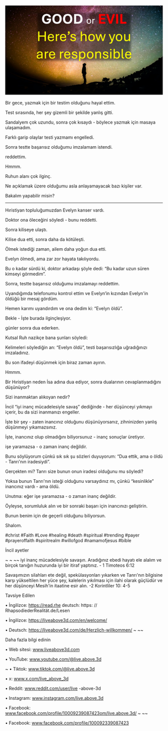 ![Video cover image](../cover.jpg)

Bir gece, yazmak için bir testim olduğunu hayal ettim.

Test sırasında, her şey gizemli bir şekilde yanlış gitti.

Sandalyem çok uzundu, sonra çok kısaydı - böylece yazmak için masaya ulaşamadım.

Farklı garip olaylar testi yazmamı engelledi.

Sonra testte başarısız olduğumu imzalamam istendi.

reddettim.

Hmmm.

Ruhun alanı çok ilginç.

Ne açıklamak üzere olduğumu asla anlayamayacak bazı kişiler var.

Bakalım yapabilir misin?

---

Hıristiyan topluluğumuzdan Evelyn kanser vardı.

Doktor ona öleceğini söyledi - bunu reddetti.

Sonra kiliseye ulaştı.

Kilise dua etti, sonra daha da kötüleşti.

Ölmek istediği zaman, ailem daha yoğun dua etti.

Evelyn ölmedi, ama zar zor hayata takılıyordu.

Bu o kadar sürdü ki, doktor arkadaşı şöyle dedi: “Bu kadar uzun süren kimseyi görmedim”.

Sonra, testte başarısız olduğumu imzalamayı reddettim.

Uyandığımda telefonumu kontrol ettim ve Evelyn’in kızından Evelyn'in öldüğü bir mesaj gördüm.

Hemen karımı uyandırdım ve ona dedim ki: “Evelyn öldü”.

Bekle - İşte burada ilginçleşiyor.

günler sonra dua ederken.

Kutsal Ruh nazikçe bana şunları söyledi:

Kelimeleri söylediğin an: “Evelyn öldü”, testi başarısızlığa uğradığınızı imzaladınız.

Bu son ifadeyi düşünmek için biraz zaman ayırın.

Hmmm.

Bir Hıristiyan neden İsa adına dua ediyor, sonra dualarının cevaplanmadığını düşünüyor?

Sizi inanmaktan alıkoyan nedir?

İncil “iyi inanç mücadelesiyle savaş” dediğinde - her düşünceyi yıkmayı içerir, bu da sizi inanmanızı engeller.

İşte bir şey - zaten inancınız olduğunu düşünüyorsanız, zihninizden yanlış düşünmeyi yıkamazsınız.

İşte, inancınız olup olmadığını biliyorsunuz - inanç sonuçlar üretiyor.

işe yaramazsa - o zaman inanç değildir.

Bunu söylüyorum çünkü sık sık şu sözleri duyuyorum: “Dua ettik, ama o öldü - Tanrı'nın iradesiydi”.

Gerçekten mi? Tanrı size bunun onun iradesi olduğunu mu söyledi?

Yoksa bunun Tanrı'nın isteği olduğunu varsaydınız mı, çünkü “kesinlikle” inancınız vardı - ama öldü.

Unutma: eğer işe yaramazsa - o zaman inanç değildir.

Öyleyse, sorumluluk alın ve bir sonraki başarı için inancınızı geliştirin.

Bunun benim için de geçerli olduğunu biliyorsun.

Shalom.

#christ #Faith #Love #healing #death #spiritual #trending #payer #prayeroffaith #spiritrealm #willofgod #namamofjesus #bible

İncil ayetler

~ ~ ~~ iyi inanç mücadelesiyle savaşın. Aradığınız ebedi hayatı ele alalım ve birçok tanığın huzurunda iyi bir itiraf yaptınız. - 1 Timoteos 6:12

Savaşımızın silahları ete değil, spekülasyonları yıkarken ve Tanrı'nın bilgisine karşı yükseltilen her yüce şey, kalelerin yıkılması için ilahi olarak güçlüdür ve her düşünceyi Mesih'in itaatine esir alın. -2 Korintliler 10: 4-5

Tavsiye Edilen

• İngilizce: https://read.rhe deutsch: https: // RhapsodiederRealität.de/Lesen

• İngilizce: https://liveabove3d.com/en/welcome/

• Deutsch: https://liveabove3d.com/de/Herzlich-willkommen/ ~ ~~

Daha fazla bilgi edinin

• Web sitesi: www.liveabove3d.com

• YouTube: www.youtube.com/@live.above.3d

~ • Tiktok: www.tiktok.com/@live.above.3d

• x: www.x.com/live_above_3d

• Reddit: www.reddit.com/user/live -above-3d

• Instagram: www.instagram.com/live.above.3d

• Facebook: www.facebook.com/profile/10009239087423om/live.above.3d/ ~ ~~

• Facebook: www.facebook.com/profile/100092339087423